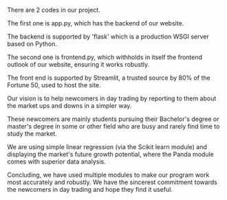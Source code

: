 There are 2 codes in our project.

The first one is app.py, which has the backend of our website.

The backend is supported by 'flask' which is a production WSGI server based on Python.

The second one is frontend.py, which withholds in itself the frontend outlook of our website, ensuring it works robustly.

The front end is supported by Streamlit, a trusted source by 80% of the Fortune 50, used to host the site.

Our vision is to help newcomers in day trading by reporting to them about the market ups and downs in a simpler way.

These newcomers are mainly students pursuing their Bachelor's degree or master's degree in some or other field who are busy and rarely find time to study the market.

We are using simple linear regression (via the Scikit learn module) and displaying the market's future growth potential, where the Panda module comes with superior data analysis.

Concluding, we have used multiple modules to make our program work most accurately and robustly. We have the sincerest commitment towards the newcomers in day trading and hope they find it useful.
